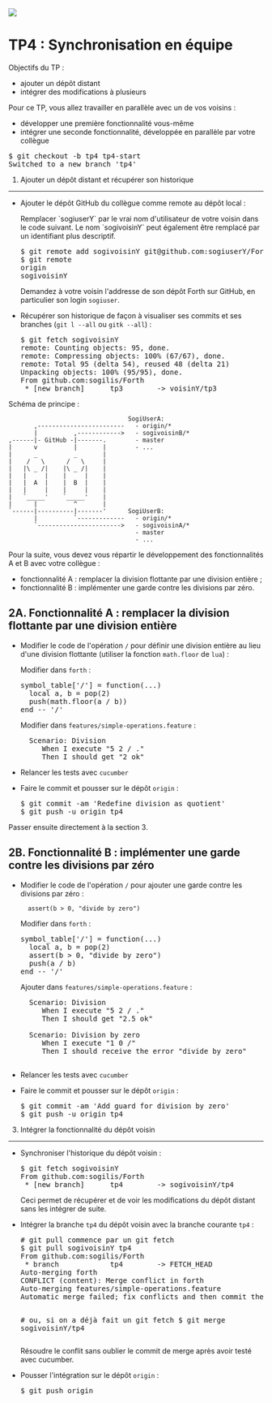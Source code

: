 <img src="Git-Logo-1788C-small.png" />

TP4 : Synchronisation en équipe
===============================

Objectifs du TP :

- ajouter un dépôt distant
- intégrer des modifications à plusieurs

Pour ce TP, vous allez travailler en parallèle avec un de vos voisins :

- développer une première fonctionnalité vous-même
- intégrer une seconde fonctionnalité, développée en parallèle par votre collègue

<pre>
$ <add>git checkout -b tp4 tp4-start</add>
Switched to a new branch 'tp4'
</pre>

1. Ajouter un dépôt distant et récupérer son historique
-------------------------------------------------------

* Ajouter le dépôt GitHub du collègue comme remote au dépôt local :

  <div class="script">
  Remplacer `sogiuserY` par le vrai nom d'utilisateur de votre voisin dans le
  code suivant. Le nom `sogivoisinY` peut également être remplacé par un
  identifiant plus descriptif.

  <pre>
  $ <add>git remote add sogivoisinY git@github.com:sogiuserY/Forth.git</add>
  $ <add>git remote</add>
  origin
  sogivoisinY
  </pre>

  Demandez à votre voisin l'addresse de son dépôt Forth sur GitHub, en particulier son login <code>sogiuser</code>.
  </div>

* Récupérer son historique de façon à visualiser ses commits et ses branches (`git l --all` ou `gitk --all`) :

  <pre class="script">
  $ <add>git fetch sogivoisinY</add>
  remote: Counting objects: 95, done.
  remote: Compressing objects: 100% (67/67), done.
  remote: Total 95 (delta 54), reused 48 (delta 21)
  Unpacking objects: 100% (95/95), done.
  From github.com:sogilis/Forth
  &nbsp;* [new branch]      tp3        -> voisinY/tp3
  </pre>

<div class='page-breaker'></div>

Schéma de principe :

                                     SogiUserA:
           ,------------------------   - origin/*
           |          ,------------>   - sogivoisinB/*
    ,------|- GitHub -|-------.        - master
    |      v          |       |        - ...
    |      _          _       |
    |    /   \      /   \     |
    |   |\ _ /|    |\ _ /|    |
    |   |     |    |     |    |
    |   |  A  |    |  B  |    |
    |   |     |    |     |    |
    |   `_____'    `_____'    |
    |      |          ^       |
    `------|----------|-------'      SogiUserB:
           |          `-------------   - origin/*
           `----------------------->   - sogivoisinA/*
                                       - master
                                       - ...


Pour la suite, vous devez vous répartir le développement des fonctionnalités A et B avec votre collègue :

- fonctionnalité A : remplacer la division flottante par une division entière ;
- fonctionnalité B : implémenter une garde contre les divisions par zéro.

2A. Fonctionnalité A : remplacer la division flottante par une division entière
-------------------------------------------------------------------------------

* Modifier le code de l'opération `/` pour définir une division entière au lieu d'une division flottante (utiliser la fonction `math.floor` de `lua`) :

  <div class="script">
  Modifier dans <code>forth</code> :
  <pre>
  symbol_table['/'] = function(...)
    local a, b = pop(2)
    <add>push(math.floor(a / b))</add>
  end -- '/'
  </pre>

  Modifier dans <code>features/simple-operations.feature</code> :
  <pre>
  &nbsp; Scenario: Division
  &nbsp;    When I execute "5 2 / ."
  &nbsp;    <add>Then I should get "2 ok"</add>
  </pre>
  </div>

* Relancer les tests avec `cucumber`

* Faire le commit et pousser sur le dépôt `origin` :

  <pre class="script">
  $ <add>git commit -am 'Redefine division as quotient'</add>
  $ <add>git push -u origin tp4</add>
  </pre>

Passer ensuite directement à la section 3.

2B. Fonctionnalité B : implémenter une garde contre les divisions par zéro
--------------------------------------------------------------------------

* Modifier le code de l'opération `/` pour ajouter une garde contre les divisions par zéro :

        assert(b > 0, "divide by zero")

  <div class="script">
  Modifier dans <code>forth</code> :
  <pre>
  symbol_table['/'] = function(...)
    local a, b = pop(2)
    <add>assert(b > 0, "divide by zero")</add>
    push(a / b)
  end -- '/'
  </pre>

  Ajouter dans <code>features/simple-operations.feature</code> :
  <pre>
  &nbsp; Scenario: Division
  &nbsp;    When I execute "5 2 / ."
  &nbsp;    Then I should get "2.5 ok"
  <add>
  &nbsp; Scenario: Division by zero
  &nbsp;    When I execute "1 0 /"
  &nbsp;    Then I should receive the error "divide by zero"
  </add>
  </pre>
  </div>

* Relancer les tests avec `cucumber`

* Faire le commit et pousser sur le dépôt `origin` :

  <pre class="script">
  $ <add>git commit -am 'Add guard for division by zero'</add>
  $ <add>git push -u origin tp4</add>
  </pre>

3. Intégrer la fonctionnalité du dépôt voisin
---------------------------------------------

* Synchroniser l'historique du dépôt voisin :

  <div class="script">
  <pre>
  $ <add>git fetch sogivoisinY</add>
  From github.com:sogilis/Forth
  &nbsp;* [new branch]      tp4        -> sogivoisinY/tp4
  </pre>

  Ceci permet de récupérer et de voir les modifications du dépôt distant sans les intégrer de suite.
  </div>

* Intégrer la branche `tp4` du dépôt voisin avec la branche courante `tp4` :

  <div class="script">
  <pre>
  &#35; git pull commence par un git fetch
  $ <add>git pull sogivoisinY tp4</add>
  From github.com:sogilis/Forth
  &nbsp;* branch            tp4        -> FETCH_HEAD
  Auto-merging forth
  CONFLICT (content): Merge conflict in forth
  Auto-merging features/simple-operations.feature
  Automatic merge failed; fix conflicts and then commit the result.

  &#35; ou, si on a déjà fait un git fetch
  $ <add>git merge sogivoisinY/tp4</add>
  </pre>

  Résoudre le conflit sans oublier le commit de merge après avoir testé avec
  cucumber.
  </div>

* Pousser l'intégration sur le dépôt `origin` :

  <div class="script">
  <pre>
  $ <add>git push origin</add>
  </pre>
  </div>
